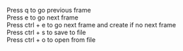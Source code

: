 Press q to go previous frame   
Press e to go next frame  
Press ctrl + e to go next frame and create if no next frame  
Press ctrl + s to save to file  
Press ctrl + o to open from file
